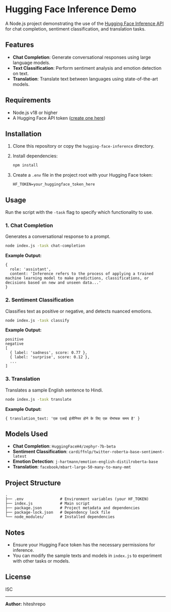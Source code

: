 # Hugging Face Inference Demo

A Node.js project demonstrating the use of the [Hugging Face Inference API](https://huggingface.co/docs/huggingface.js/inference/README) for chat completion, sentiment classification, and translation tasks.

## Features

- **Chat Completion**: Generate conversational responses using large language models.
- **Text Classification**: Perform sentiment analysis and emotion detection on text.
- **Translation**: Translate text between languages using state-of-the-art models.

## Requirements

- Node.js v18 or higher
- A Hugging Face API token ([create one here](https://huggingface.co/settings/tokens))

## Installation

1. Clone this repository or copy the `hugging-face-inference` directory.
2. Install dependencies:

   ```bash
   npm install
   ```

3. Create a `.env` file in the project root with your Hugging Face token:

   ```
   HF_TOKEN=your_huggingface_token_here
   ```

## Usage

Run the script with the `-task` flag to specify which functionality to use.

### 1. Chat Completion

Generates a conversational response to a prompt.

```bash
node index.js -task chat-completion
```

**Example Output:**
```
{
  role: 'assistant',
  content: 'Inference refers to the process of applying a trained machine learning model to make predictions, classifications, or decisions based on new and unseen data...'
}
```

### 2. Sentiment Classification

Classifies text as positive or negative, and detects nuanced emotions.

```bash
node index.js -task classify
```

**Example Output:**
```
positive
negative
[
  { label: 'sadness', score: 0.77 },
  { label: 'surprise', score: 0.12 },
  ...
]
```

### 3. Translation

Translates a sample English sentence to Hindi.

```bash
node index.js -task translate
```

**Example Output:**
```
{ translation_text: 'एक एआई इंजीनियर होने के लिए एक रोमांचक समय है' }
```

## Models Used

- **Chat Completion**: `HuggingFaceH4/zephyr-7b-beta`
- **Sentiment Classification**: `cardiffnlp/twitter-roberta-base-sentiment-latest`
- **Emotion Detection**: `j-hartmann/emotion-english-distilroberta-base`
- **Translation**: `facebook/mbart-large-50-many-to-many-mmt`

## Project Structure

```
.
├── .env                # Environment variables (your HF_TOKEN)
├── index.js            # Main script
├── package.json        # Project metadata and dependencies
├── package-lock.json   # Dependency lock file
└── node_modules/       # Installed dependencies
```

## Notes

- Ensure your Hugging Face token has the necessary permissions for inference.
- You can modify the sample texts and models in `index.js` to experiment with other tasks or models.

## License

ISC

---

**Author:** hiteshrepo

